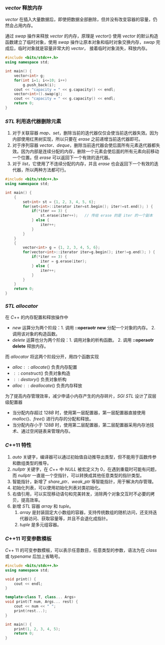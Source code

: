 ### $vector$ 释放内存
$vector$ 在插入大量数据后，即使把数据全部删除，但并没有改变容器的容量，仍然会占用内存。

通过 $swap$ 操作来释放 $vector$ 的内存，原理是 $vector()$ 使用 $vector$ 的默认构造函数建立了临时对象，使用 $swap$ 操作让原本对象和临时对象交换内存，$swap$ 完成后，临时对象就是容量非常大的 $vector$， 接着临时对象消失，释放内存。
```cpp
#include <bits/stdc++.h>
using namespace std;

int main() {
	vector<int> g;
	for(int i=1; i<=10; i++)
		g.push_back(i);
	cout << "capacity = " << g.capacity() << endl;
	vector<int>().swap(g);
	cout << "capacity = " << g.capacity() << endl;
	return 0;
}
```

### $STL$ 利用迭代器删除元素
1. 对于关联容器 $map、set$，删除当前的迭代器仅仅会使当前迭代器失效。因为内部使用红黑树实现，所以只要在 $erase$ 之前递增当前迭代器即可。
2. 对于序列容器 $vector、deque$，删除当前迭代器会使后面所有元素迭代器都失效。因为内部是连续分配的内存，删除一个元素会使后面的所有元素向前移动一个位置。但 $erase$ 可以返回下一个有效的迭代器。
3. 对于 $list$，它使用了不连续分配的内存，并且 $erase$ 也会返回下一个有效的迭代器，所以两种方法都可行。
```cpp
#include <bits/stdc++.h>
using namespace std;

int main() {
	{
		set<int> st = {1, 2, 3, 4, 5, 6};
		for(set<int>::iterator iter=st.begin(); iter!=st.end(); ) {
			if(*iter == 3) {
				st.erase(iter++);   // 传给 erase 的是 iter 的一个副本
			} else {
				iter++;
			}
		}
	}
	{
		vector<int> g = {1, 2, 3, 4, 5, 6};
		for(vector<int>::iterator iter=g.begin(); iter!=g.end(); ) {
			if(*iter == 3) {
				iter = g.erase(iter);
			} else {
				iter++;
			}
		}
	}
	return 0;
}
```

### $STL\ allocator$
在 $C$++ 的内存配置和释放操作中
- $new$ 运算分为两个阶段：1. 调用 **::operaotr new** 分配一个对象的内存。 2. 调用该对象的构造函数。
- $delete$ 运算也分为两个阶段：1. 调用对象的析构函数。 2. 调用 **::operaotr delete** 释放内存。

而 $allocator$ 将这两个阶段分开，用四个函数实现
- $alloc::allocate()$ 负责内存配置
- $::construct()$ 负责对象构造
- $::destory()$ 负责对象析构
- $alloc::deallocate()$ 负责内存释放

为了提高内存管理效率，减少申请小内存产生的内存碎片，$SGI\ STL$ 设计了双层级配置器
- 当分配内存超过 $128B$ 时，使用第一层配置器，第一层配置器直接使用 $malloc()、free()$ 进行内存的分配和释放。
- 当分配内存小于 $128B$ 时，使用第二层配置器，第二层配置器采用内存池技术、通过空闲链表来管理内存。 

### $C$++11 特性
1. $auto$ 关键字，编译器可以通过初始值自动推导出类型，但不能用于函数传参和数组类型的推导。
2. $nullptr$ 关键字，在 $C$++ 中 $NULL$ 被宏定义为 $0$，在遇到重载时可能有问题，而 $nullptr$ 一直是一个空指针，可以转换成其他任意类型的指针类型。
3. 智能指针，新增了 $share\_ptr、weak\_ptr$ 等智能指针，用于解决内存管理。
4. 初始化列表，可以使用初始化列表对类初始化。
5. 右值引用，可以实现移动语句和完美转发，消除两个对象交互时不必要的拷贝，提高效率。
6. 新增 $STL$ 容器 $array$ 和 $tuple$。
   1. $array$ 是封装固定大小数组的容器，支持传统数组的随机访问，还支持迭代器访问、获取容量等，并且不会退化成指针。
   2. $tuple$ 是多元组容器。

### $C$++11 可变参数模板
$C$++ 11 的可变参数模板，可以表示任意数目，任意类型的参数，语法为在 $class$ 或 $typename$ 后加上省略号。
```cpp
#include <bits/stdc++.h>
using namespace std;

void print() {
	cout << endl;
}

template<class T, class... Args>
void print(T num, Args... rest) {
	cout << num << " ";
	print(rest...);
}

int main() {
	print(1, 2, 3, 4, 5);
    return 0;
}
```

